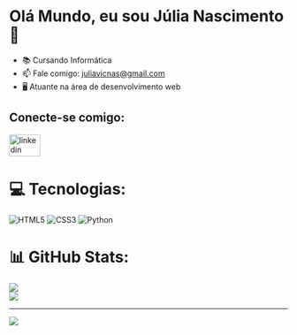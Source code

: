 <h1 align="left">Olá Mundo, eu sou Júlia Nascimento👋</h1>

- 📚 Cursando Informática
- 📫 Fale comigo: juliavicnas@gmail.com
- 🖥️ Atuante na área de desenvolvimento web

<h2 align="left">Conecte-se comigo:</h2>

<div align="left"> 
  <a href="www.linkedin.com/in/júlia-nascimento-126352202"><img src="https://cdn.jsdelivr.net/gh/devicons/devicon/icons/linkedin/linkedin-original.svg" width="56" height="40" alt="linkedin logo" />
</a>
</div>


# 💻 Tecnologias:
![HTML5](https://img.shields.io/badge/html5-%23E34F26.svg?style=for-the-badge&logo=html5&logoColor=white) ![CSS3](https://img.shields.io/badge/css3-%231572B6.svg?style=for-the-badge&logo=css3&logoColor=white) ![Python](https://img.shields.io/badge/python-3670A0?style=for-the-badge&logo=python&logoColor=ffdd54)
# 📊 GitHub Stats:
![](https://github-readme-stats.vercel.app/api?username=julianascimento4&theme=synthwave&hide_border=false&include_all_commits=true&count_private=true)<br/>
![](https://github-readme-stats.vercel.app/api/top-langs/?username=julianascimento4&theme=synthwave&hide_border=false&include_all_commits=true&count_private=true&layout=compact)

---
[![](https://visitcount.itsvg.in/api?id=julianascimento4&icon=0&color=0)](https://visitcount.itsvg.in)


